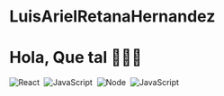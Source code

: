 # LuisArielRetanaHernandez
# Hola, Que tal 👋🏽😜

![React](https://img.shields.io/badge/-React-05122A?style=flat&logo=react)&nbsp;
![JavaScript](https://img.shields.io/badge/-JavaScript-05122A?style=flat&logo=javascript)&nbsp;
![Node](https://img.shields.io/badge/-Node-05122A?style=flat&logo=node)&nbsp;
![JavaScript](https://img.shields.io/badge/-JavaScript-05122A?style=flat&logo=javascript)&nbsp;
